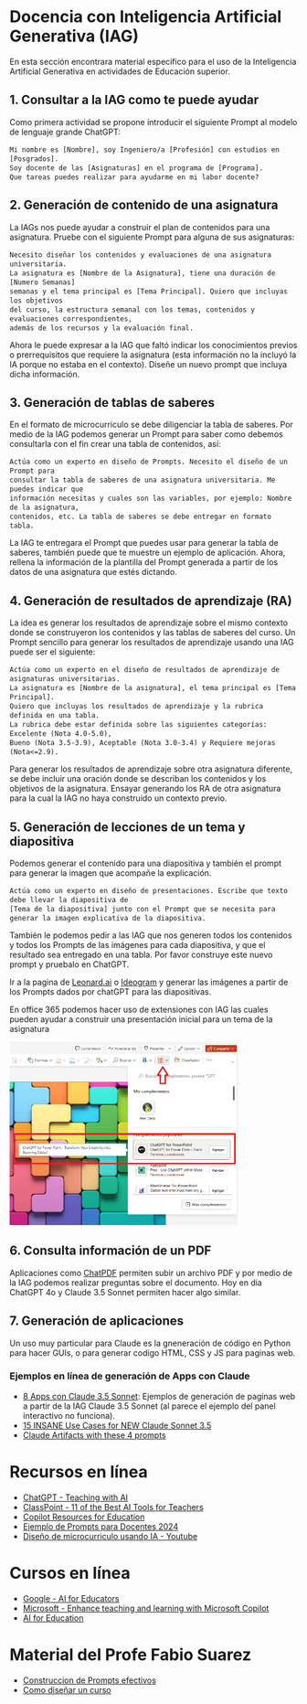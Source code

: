 # Docencia con Inteligencia Artificial Generativa (IAG)
En esta sección encontrara material específico para el uso de la Inteligencia Artificial Generativa en actividades de Educación superior.

## 1. Consultar a la IAG como te puede ayudar
Como primera actividad se propone introducir el siguiente Prompt al modelo de lenguaje grande ChatGPT:

```
Mi nombre es [Nombre], soy Ingeniero/a [Profesión] con estudios en [Posgrados].
Soy docente de las [Asignaturas] en el programa de [Programa].
Que tareas puedes realizar para ayudarme en mi labor docente?
```

## 2. Generación de contenido de una asignatura
La IAGs  nos puede ayudar a construir el plan de contenidos para una asignatura. Pruebe con el siguiente Prompt para alguna de sus asignaturas:

```
Necesito diseñar los contenidos y evaluaciones de una asignatura universitaria.
La asignatura es [Nombre de la Asignatura], tiene una duración de [Numero Semanas]
semanas y el tema principal es [Tema Principal]. Quiero que incluyas los objetivos
del curso, la estructura semanal con los temas, contenidos y evaluaciones correspondientes,
además de los recursos y la evaluación final.
```

Ahora le puede expresar a la IAG que faltó indicar los conocimientos previos o prerrequisitos que requiere la asignatura (esta información no la incluyó la IA porque no estaba en el contexto). Diseñe un nuevo prompt que incluya dicha información. 

## 3. Generación de tablas de saberes
En el formato de microcurriculo se debe diligenciar la tabla de saberes. Por medio de la IAG podemos generar un Prompt para saber como debemos consultarla con el fin crear una tabla de contenidos, así:

```
Actúa como un experto en diseño de Prompts. Necesito el diseño de un Prompt para
consultar la tabla de saberes de una asignatura universitaria. Me puedes indicar que
información necesitas y cuales son las variables, por ejemplo: Nombre de la asignatura,
contenidos, etc. La tabla de saberes se debe entregar en formato tabla.
```

La IAG te entregara el Prompt que puedes usar para generar la tabla de saberes, también puede que te muestre un ejemplo de aplicación. Ahora, rellena la información de la plantilla del Prompt generada a partir de los datos de una asignatura que estés dictando.

## 4. Generación de resultados de aprendizaje (RA)
La idea es generar los resultados de aprendizaje sobre el mismo contexto donde se construyeron los contenidos y las tablas de saberes del curso. Un Prompt sencillo para generar los resultados de aprendizaje usando una IAG puede ser el siguiente:

```
Actúa como un experto en el diseño de resultados de aprendizaje de asignaturas universitarias.
La asignatura es [Nombre de la asignatura], el tema principal es [Tema Principal].
Quiero que incluyas los resultados de aprendizaje y la rubrica definida en una tabla.
La rubrica debe estar definida sobre las siguientes categorías: Excelente (Nota 4.0-5.0),
Bueno (Nota 3.5-3.9), Aceptable (Nota 3.0-3.4) y Requiere mejoras (Nota<=2.9).
```

Para generar los resultados de aprendizaje sobre otra asignatura diferente, se debe incluir una oración donde se describan los contenidos y los objetivos de la asignatura. Ensayar generando los RA de otra asignatura para la cual la IAG no haya construido un contexto previo.

## 5. Generación de lecciones de un tema y diapositiva
Podemos generar el contenido para una diapositiva y también el prompt para generar la imagen que acompañe la explicación. 

```
Actúa como un experto en diseño de presentaciones. Escribe que texto debe llevar la diapositiva de
[Tema de la diapositiva] junto con el Prompt que se necesita para generar la imagen explicativa de la diapositiva.
```

También le podemos pedir a las IAG que nos generen todos los contenidos y todos los Prompts de las imágenes para cada diapositiva, y que el resultado sea entregado en una tabla. Por favor construye este nuevo prompt y pruebalo en ChatGPT. 

Ir a la pagina de [Leonard.ai](ttps://leonardo.ai/) o [Ideogram](https://ideogram.ai/) y generar las imágenes a partir de los Prompts dados por chatGPT para las diapositivas.

En office 365 podemos hacer uso de extensiones con IAG las cuales pueden ayudar a construir una presentación inicial para un tema de la asignatura

<img src="https://raw.githubusercontent.com/cgl-itm/HerramientasIA_Docentes/main/assets/Office365_PowerPoint.png" alt="drawing" style="width:400px;"/> <br>


## 6. Consulta información de un PDF
Aplicaciones como [ChatPDF](https://www.chatpdf.com/) permiten subir un archivo PDF y por medio de la IAG podemos realizar preguntas sobre el documento. Hoy en dia ChatGPT 4o y Claude 3.5 Sonnet permiten hacer algo similar.

## 7. Generación de aplicaciones
Un uso muy particular para Claude es la gneneración de código en Python para hacer GUIs, o para generar codigo HTML, CSS y JS para paginas web. 

### Ejemplos en línea de generación de Apps con Claude
* [8 Apps con Claude 3.5 Sonnet](https://alejavirivera.com/8-apps-con-claude-3-5-sonnet/): Ejemplos de generación de paginas web a partir de la IAG Claude 3.5 Sonnet (al parece el ejemplo del panel interactivo no funciona).
* [15 INSANE Use Cases for NEW Claude Sonnet 3.5](https://www.youtube.com/watch?v=wBJZQt23J7M)
* [Claude Artifacts with these 4 prompts](https://www.zeniteq.com/blog/try-claude-artifacts-with-these-5-cool-prompts)
  
# Recursos en línea
* [ChatGPT - Teaching with AI](https://openai.com/index/teaching-with-ai/)
* [ClassPoint - 11 of the Best AI Tools for Teachers](https://www.youtube.com/watch?v=KG4_CYbVpTo)
* [Copilot Resources for Education](https://adoption.microsoft.com/es-es/copilot-resources-for-education/)
* [Ejemplo de Prompts para Docentes 2024](https://www.youtube.com/watch?v=Eu6D2TVRf98)
* [Diseño de microcurriculo usando IA - Youtube](https://www.youtube.com/watch?v=BzQkQ1Es_Ww)

# Cursos en línea
* [Google - AI for Educators](https://grow.google/ai-for-educators/)
* [Microsoft - Enhance teaching and learning with Microsoft Copilot](https://learn.microsoft.com/en-us/training/modules/enhance-teaching-learning-bing-chat/)
* [AI for Education](https://www.khanacademy.org/college-careers-more/ai-for-education)

# Material del Profe Fabio Suarez
* [Construccion de Prompts efectivos](https://raw.githubusercontent.com/cgl-itm/HerramientasIA_Docentes/main/Docencia/Prompt%20Efectivos_revMCB.pdf)
* [Como diseñar un curso](https://raw.githubusercontent.com/cgl-itm/HerramientasIA_Docentes/main/Docencia/plantilla-solucion-FabioSuarez.pdf)
